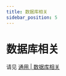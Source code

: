 ```yaml
---
title: 数据库相关
sidebar_position: 5
---
```


# 数据库相关

请见 [通用 | 数据库相关](https://nitwikit.8aka.org/process/database)

